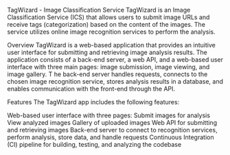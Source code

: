 TagWizard - Image Classification Service
TagWizard is an Image Classification Service (ICS) that allows users to submit image URLs and receive tags (categorization) based on the content of the images. 
The service utilizes online image recognition services to perform the analysis.

Overview
TagWizard is a web-based application that provides an intuitive user interface for submitting and retrieving image analysis results. 
The application consists of a back-end server, a web API, and a web-based user interface with three main pages: image submission, image viewing, and image gallery. T
he back-end server handles requests, connects to the chosen image recognition service, stores analysis results in a database, 
and enables communication with the front-end through the API.

Features
The TagWizard app includes the following features:

Web-based user interface with three pages:
Submit images for analysis
View analyzed images
Gallery of uploaded images
Web API for submitting and retrieving images
Back-end server to connect to recognition services, perform analysis, store data, and handle requests
Continuous Integration (CI) pipeline for building, testing, and analyzing the codebase
